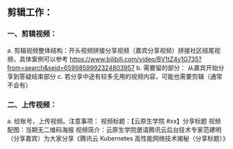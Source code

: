 

## 剪辑工作：

### 一、剪辑视频：

a. 剪辑视频整体结构：开头视频拼接分享视频（嘉宾分享视频）拼接社区结尾视频，具体案例可以参考
https://www.bilibili.com/video/BV1tZ4y1G735?from=search&seid=6599859992324803957
b. 需要留的部分：
从嘉宾开始分享到答疑结束部分
c. 若分享中途有较多无用的视频内容，可能也需要剪辑（通常不会有）

### 二、上传视频：

a. 给账号，上传视频。注意事项：
视频标题：【云原生学院 #xx】分享标题
视频配图：当期无二维码海报
视频简介：云原生学院邀请腾讯云后台技术专家范建明（分享嘉宾）为大家分享《腾讯云 Kubernetes 高性能网络技术揭秘（分享标题）》